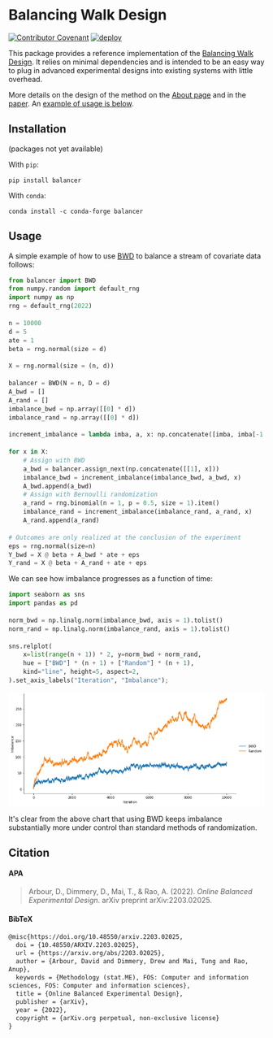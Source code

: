 # Balancing Walk Design

[![Contributor Covenant](https://img.shields.io/badge/Contributor%20Covenant-2.1-4baaaa.svg)](code_of_conduct.md)
[![deploy](https://github.com/ddimmery/balancer-package/actions/workflows/ci.yml/badge.svg)](https://github.com/ddimmery/balancer-package/actions/workflows/ci.yml)

This package provides a reference implementation of the [Balancing Walk Design](https://arxiv.org/abs/2203.02025). It relies on minimal dependencies and is intended to be an easy way to plug in advanced experimental designs into existing systems with little overhead.

More details on the design of the method on the [About page](https://ddimmery.github.io/balancer-package/about/) and in the [paper](https://arxiv.org/abs/2203.02025). An [example of usage is below](#usage).

## Installation

(packages not yet available)

With `pip`:

```
pip install balancer
```

With `conda`:
```
conda install -c conda-forge balancer
```


## Usage

A simple example of how to use [BWD](https://ddimmery.github.io/balancer-package/reference/balancer/bwd/) to balance a stream of covariate data follows:


```python
from balancer import BWD
from numpy.random import default_rng
import numpy as np
rng = default_rng(2022)

n = 10000
d = 5
ate = 1
beta = rng.normal(size = d)

X = rng.normal(size = (n, d))

balancer = BWD(N = n, D = d)
A_bwd = []
A_rand = []
imbalance_bwd = np.array([[0] * d])
imbalance_rand = np.array([[0] * d])

increment_imbalance = lambda imba, a, x: np.concatenate([imba, imba[-1:, :] + (2 * a - 1) * x])

for x in X:
    # Assign with BWD
    a_bwd = balancer.assign_next(np.concatenate([[1], x]))
    imbalance_bwd = increment_imbalance(imbalance_bwd, a_bwd, x)
    A_bwd.append(a_bwd)
    # Assign with Bernoulli randomization
    a_rand = rng.binomial(n = 1, p = 0.5, size = 1).item()
    imbalance_rand = increment_imbalance(imbalance_rand, a_rand, x)
    A_rand.append(a_rand)

# Outcomes are only realized at the conclusion of the experiment
eps = rng.normal(size=n)
Y_bwd = X @ beta + A_bwd * ate + eps
Y_rand = X @ beta + A_rand + ate + eps
```

We can see how imbalance progresses as a function of time:


```python
import seaborn as sns
import pandas as pd

norm_bwd = np.linalg.norm(imbalance_bwd, axis = 1).tolist()
norm_rand = np.linalg.norm(imbalance_rand, axis = 1).tolist()

sns.relplot(
    x=list(range(n + 1)) * 2, y=norm_bwd + norm_rand,
    hue = ["BWD"] * (n + 1) + ["Random"] * (n + 1),
    kind="line", height=5, aspect=2,
).set_axis_labels("Iteration", "Imbalance");
```


    
![png](README_files/README_3_0.png)
    


It's clear from the above chart that using BWD keeps imbalance substantially more under control than standard methods of randomization.

## Citation
#### APA
> Arbour, D., Dimmery, D., Mai, T., & Rao, A. (2022). *Online Balanced Experimental Design*. arXiv preprint arXiv:2203.02025.

#### BibTeX
```
@misc{https://doi.org/10.48550/arxiv.2203.02025,
  doi = {10.48550/ARXIV.2203.02025},
  url = {https://arxiv.org/abs/2203.02025},
  author = {Arbour, David and Dimmery, Drew and Mai, Tung and Rao, Anup},
  keywords = {Methodology (stat.ME), FOS: Computer and information sciences, FOS: Computer and information sciences},
  title = {Online Balanced Experimental Design},
  publisher = {arXiv},
  year = {2022},
  copyright = {arXiv.org perpetual, non-exclusive license}
}
```

